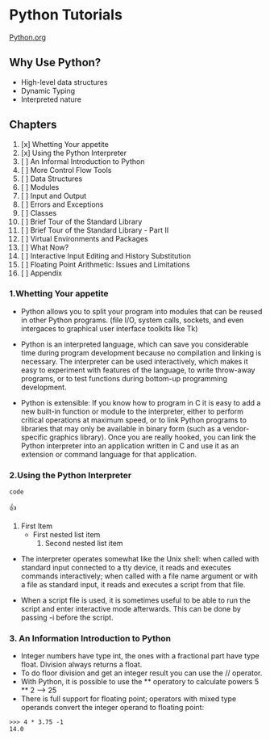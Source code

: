 # Python Tutorials
[Python.org](https://docs.python.org/3/tutorial/index.html)

## Why Use Python?
- High-level data structures
- Dynamic Typing
- Interpreted nature

## Chapters
1. [x] Whetting Your appetite
2. [x] Using the Python Interpreter
3. [ ] An Informal Introduction to Python
4. [ ] More Control Flow Tools
5. [ ] Data Structures
6. [ ] Modules
7. [ ] Input and Output
8. [ ] Errors and Exceptions
9. [ ] Classes
10. [ ] Brief Tour of the Standard Library
11. [ ] Brief Tour of the Standard Library - Part II
12. [ ] Virtual Environments and Packages
13. [ ] What Now?
14. [ ] Interactive Input Editing and History Substitution
15. [ ] Floating Point Arithmetic: Issues and Limitations
16. [ ] Appendix

### 1.Whetting Your appetite
- Python allows you to split your program into modules that can be reused in other Python programs. (file I/O, system calls, sockets, and even intergaces to graphical user interface toolkits like Tk)

- Python is an interpreted language, which can save you considerable time during program development because no compilation and linking is necessary. The interpreter can be used interactively, which makes it easy to experiment with features of the language, to write throw-away programs, or to test functions during bottom-up programming development.

- Python is extensible: If you know how to program in C it is easy to add a new built-in function or module to the interpreter, either to perform critical operations at maximum speed, or to link Python programs to libraries that may only be available in binary form (such as a vendor-specific graphics library). Once you are really hooked, you can link the Python interpreter into an application written in C and use it as an extension or command language for that application.

### 2.Using the Python Interpreter

```
code
```
:+1:
1. First Item
   - First nested list item
      1. Second nested list item

- The interpreter operates somewhat like the Unix shell: when called with standard input connected to a tty device, it reads and executes commands interactively; when called with a file name argument or with a file as standard input, it reads and executes a script from that file.

- When a script file is used, it is sometimes useful to be able to run the script and enter interactive mode afterwards. This can be done by passing -i before the script.

### 3. An Information Introduction to Python

- Integer numbers have type int, the ones with a fractional part have type float. Division always returns a float.
- To do floor division and get an integer result you can use the  // operator.
- With Python, it is possible to use the ** operatory to calculate powers 5 ** 2 --> 25
- There is full support for floating point; operators with mixed type operands convert the integer operand to floating point:

```
>>> 4 * 3.75 -1
14.0
```




